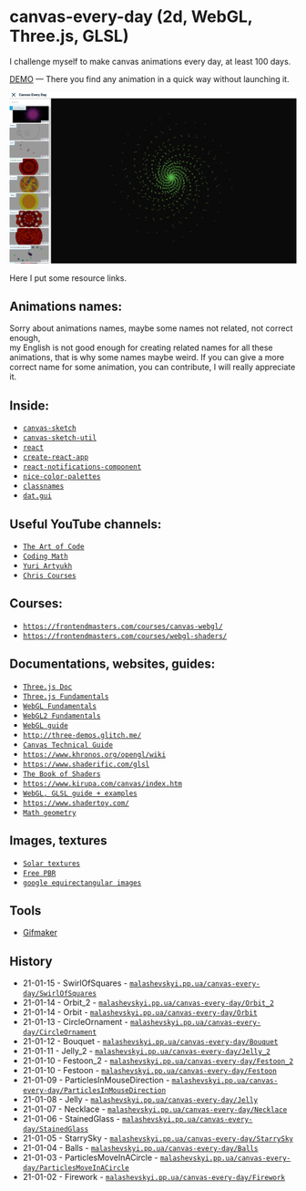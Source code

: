 # canvas-every-day (2d, WebGL, Three.js, GLSL)
I challenge myself to make canvas animations every day, at least 100 days.

[DEMO](https://fir-images-fad02.web.app/) — There you find any animation in a quick way without launching it.

![Screenshot](screenshot.png)

Here I put some resource links.

## Animations names:
Sorry about animations names, maybe some names not related, not correct enough, </br> my English is not good enough for creating related names for all these animations, that is why some names maybe weird.
If you can give a more correct name for some animation, you can contribute, I will really appreciate it.

## Inside:
- [`canvas-sketch`](https://github.com/mattdesl/canvas-sketch)
- [`canvas-sketch-util`](https://github.com/mattdesl/canvas-sketch-util)
- [`react`](https://github.com/facebook/react)
- [`create-react-app`](https://github.com/facebook/create-react-app)
- [`react-notifications-component`](https://github.com/teodosii/react-notifications-component)
- [`nice-color-palettes`](https://github.com/Jam3/nice-color-palettes)
- [`classnames`](https://github.com/JedWatson/classnames)
- [`dat.gui`](https://github.com/dataarts/dat.gui)

## Useful YouTube channels:
- [`The Art of Code`](https://www.youtube.com/c/TheArtofCodeIsCool/videos)
- [`Coding Math`](https://www.youtube.com/user/codingmath/videos)
- [`Yuri Artyukh`](https://www.youtube.com/user/flintyara/videos)
- [`Chris Courses`](https://www.youtube.com/c/ChrisCourses/videos)

## Courses:
- [`https://frontendmasters.com/courses/canvas-webgl/`](https://frontendmasters.com/courses/canvas-webgl/)
- [`https://frontendmasters.com/courses/webgl-shaders/`](https://frontendmasters.com/courses/webgl-shaders/)

## Documentations, websites, guides:
- [`Three.js Doc`](https://threejs.org/docs/index.html#manual/en/introduction/Creating-a-scene)
- [`Three.js Fundamentals`](https://threejsfundamentals.org/)
- [`WebGL Fundamentals`](https://webglfundamentals.org/)
- [`WebGL2 Fundamentals`](https://webgl2fundamentals.org/)
- [`WebGL guide`](https://xem.github.io/articles/webgl-guide.html)
- [`http://three-demos.glitch.me/`](http://three-demos.glitch.me/)
- [`Canvas Technical Guide`](https://docs.unrealengine.com/udk/Three/CanvasTechnicalGuide.html)
- [`https://www.khronos.org/opengl/wiki`](https://www.khronos.org/opengl/wiki)
- [`https://www.shaderific.com/glsl`](https://www.shaderific.com/glsl)
- [`The Book of Shaders`](https://thebookofshaders.com/)
- [`https://www.kirupa.com/canvas/index.htm`](https://www.kirupa.com/canvas/index.htm)
- [`WebGL, GLSL guide + examples`](https://webglsamples.org/google-io/2011/index.html)
- [`https://www.shadertoy.com/`](https://www.shadertoy.com/)
- [`Math geometry`](https://mathsisfun.com/geometry/unit-circle.html)

## Images, textures
- [`Solar textures`](https://www.solarsystemscope.com/textures/)
- [`Free PBR`](https://freepbr.com/)
- [`google equirectangular images`](https://www.google.com/search?q=equirectangular+images&tbm=isch&ved=2ahUKEwialqrCyIDuAhUI_hoKHRZvC2gQ2-cCegQIABAA&oq=equirectangular+images&gs_lcp=CgNpbWcQA1CsbFjsbWC9b2gAcAB4AIAB9QKIAfUCkgEDMy0xmAEAoAEBqgELZ3dzLXdpei1pbWfAAQE&sclient=img&ei=KSTyX9rdH4j8a5bercAG&bih=1276&biw=2560#imgrc=Nlw8VvEHmTpjNM)

## Tools
- [Gifmaker](https://gifmaker.me/)

## History
- 21-01-15 - SwirlOfSquares            - [`malashevskyi.pp.ua/canvas-every-day/SwirlOfSquares`](https://malashevskyi.pp.ua/canvas-every-day/SwirlOfSquares)
- 21-01-14 - Orbit_2                   - [`malashevskyi.pp.ua/canvas-every-day/Orbit_2`](https://malashevskyi.pp.ua/canvas-every-day/Orbit_2)
- 21-01-14 - Orbit                     - [`malashevskyi.pp.ua/canvas-every-day/Orbit`](https://malashevskyi.pp.ua/canvas-every-day/Orbit)
- 21-01-13 - CircleOrnament            - [`malashevskyi.pp.ua/canvas-every-day/CircleOrnament`](https://malashevskyi.pp.ua/canvas-every-day/CircleOrnament)
- 21-01-12 - Bouquet                   - [`malashevskyi.pp.ua/canvas-every-day/Bouquet`](https://malashevskyi.pp.ua/canvas-every-day/Bouquet)
- 21-01-11 - Jelly_2                   - [`malashevskyi.pp.ua/canvas-every-day/Jelly_2`](https://malashevskyi.pp.ua/canvas-every-day/Jelly_2)
- 21-01-10 - Festoon_2                 - [`malashevskyi.pp.ua/canvas-every-day/Festoon_2`](https://malashevskyi.pp.ua/canvas-every-day/Festoon_2)
- 21-01-10 - Festoon                   - [`malashevskyi.pp.ua/canvas-every-day/Festoon`](https://malashevskyi.pp.ua/canvas-every-day/Festoon)
- 21-01-09 - ParticlesInMouseDirection - [`malashevskyi.pp.ua/canvas-every-day/ParticlesInMouseDirection`](https://malashevskyi.pp.ua/canvas-every-day/ParticlesInMouseDirection)
- 21-01-08 - Jelly                     - [`malashevskyi.pp.ua/canvas-every-day/Jelly`](https://malashevskyi.pp.ua/canvas-every-day/Jelly)
- 21-01-07 - Necklace                  - [`malashevskyi.pp.ua/canvas-every-day/Necklace`](https://malashevskyi.pp.ua/canvas-every-day/Necklace)
- 21-01-06 - StainedGlass              - [`malashevskyi.pp.ua/canvas-every-day/StainedGlass`](https://malashevskyi.pp.ua/canvas-every-day/StainedGlass)
- 21-01-05 - StarrySky                 - [`malashevskyi.pp.ua/canvas-every-day/StarrySky`](https://malashevskyi.pp.ua/canvas-every-day/StarrySky)
- 21-01-04 - Balls                     - [`malashevskyi.pp.ua/canvas-every-day/Balls`](https://malashevskyi.pp.ua/canvas-every-day/Balls)
- 21-01-03 - ParticlesMoveInACircle    - [`malashevskyi.pp.ua/canvas-every-day/ParticlesMoveInACircle`](https://malashevskyi.pp.ua/canvas-every-day/ParticlesMoveInACircle) 
- 21-01-02 - Firework                  - [`malashevskyi.pp.ua/canvas-every-day/Firework`](https://malashevskyi.pp.ua/canvas-every-day/Firework)










